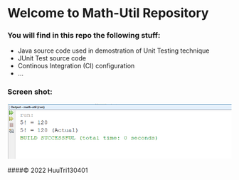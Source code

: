 # Welcome to Math-Util Repository

### You will find in this repo the following stuff:
* Java source code used in demostration of Unit Testing technique
* JUnit Test source code 
* Continous Integration (CI) configuration
* ...

### Screen shot:
![JUnit-TDD](https://github.com/HuuTri130401/math-util/blob/main/images/math-util.png)


####© 2022 HuuTri130401




